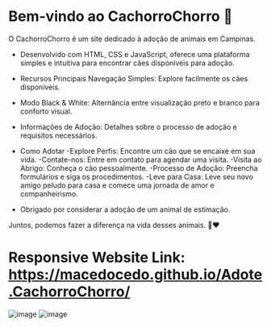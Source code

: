 
# Bem-vindo ao CachorroChorro 🐾
O CachorroChorro é um site dedicado à adoção de animais em Campinas. 

- Desenvolvido com HTML, CSS e JavaScript, oferece uma plataforma simples e intuitiva para encontrar cães disponíveis para adoção.

- Recursos Principais
Navegação Simples: Explore facilmente os cães disponíveis.

- Modo Black & White: Alternância entre visualização preto e branco para conforto visual.

- Informações de Adoção: Detalhes sobre o processo de adoção e requisitos necessários.

- Como Adotar
-Explore Perfis: Encontre um cão que se encaixe em sua vida.
-Contate-nos: Entre em contato para agendar uma visita.
-Visita ao Abrigo: Conheça o cão pessoalmente.
-Processo de Adoção: Preencha formulários e siga os procedimentos.
-Leve para Casa: Leve seu novo amigo peludo para casa e comece uma jornada de amor e companheirismo.

- Obrigado por considerar a adoção de um animal de estimação. 

Juntos, podemos fazer a diferença na vida desses animais. 🐶❤️

# Responsive Website Link: https://macedocedo.github.io/Adote.CachorroChorro/
![image](https://github.com/macedocedo/Adote.CachorroChorro/assets/84480587/bc75a62c-4e03-40f9-b884-b3f2a3055136)
![image](https://github.com/macedocedo/Adote.CachorroChorro/assets/84480587/40380a16-db80-4fd9-9e49-36617c143d29)
